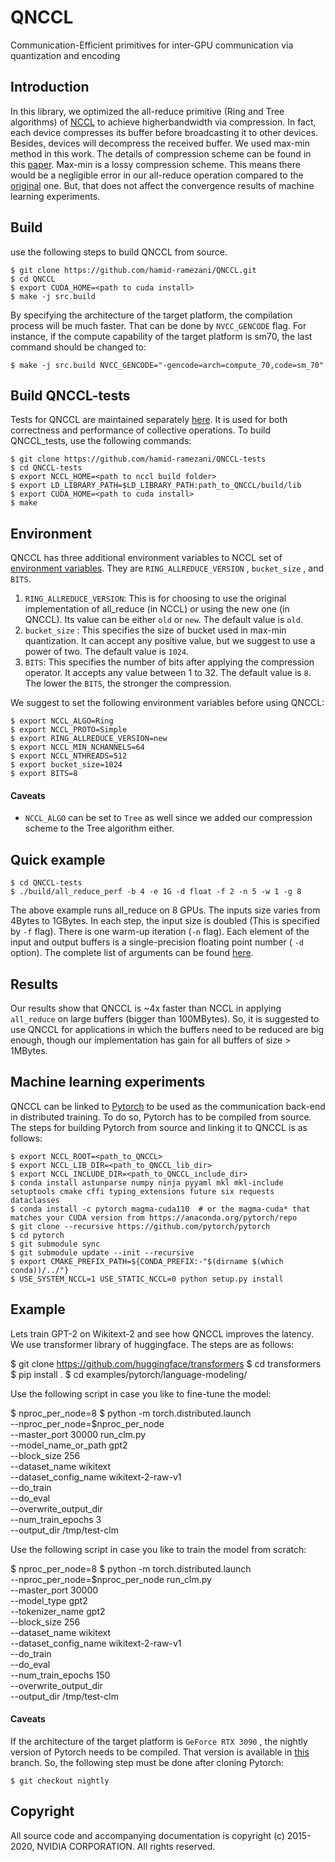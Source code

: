 # QNCCL
Communication-Efficient primitives for inter-GPU communication via quantization and encoding

## Introduction
In this library, we optimized the all-reduce primitive (Ring and Tree algorithms) of [NCCL](https://github.com/nvidia/nccl) to achieve higherbandwidth via compression. In fact, each device compresses its buffer before broadcasting it to other devices. Besides, devices will decompress the received buffer. We used max-min method in this work. The details of compression scheme can be found in this [paper](https://arxiv.org/abs/1610.02132). Max-min is a lossy compression scheme. This means there would be a negligible error in our all-reduce operation compared to the [original](https://github.com/NVIDIA/nccl/blob/master/src/collectives/all_reduce.cc) one. But, that does not affect the convergence results of machine learning experiments.


## Build
use the following steps to build QNCCL from source. 
    
    $ git clone https://github.com/hamid-ramezani/QNCCL.git
    $ cd QNCCL
    $ export CUDA_HOME=<path to cuda install>
    $ make -j src.build 
By specifying the architecture of the target platform, the compilation process will be much faster. That can be done by `NVCC_GENCODE` flag. For instance, if the compute capability of the target platform is sm70, the last command should be changed to:

    $ make -j src.build NVCC_GENCODE="-gencode=arch=compute_70,code=sm_70"


## Build QNCCL-tests

Tests for QNCCL are maintained separately [here](https://github.com/hamid-ramezani/QNCCL-tests). It is used for both correctness and performance of collective operations.  To build QNCCL_tests, use the following commands: 

    $ git clone https://github.com/hamid-ramezani/QNCCL-tests
    $ cd QNCCL-tests
    $ export NCCL_HOME=<path to nccl build folder>
    $ export LD_LIBRARY_PATH=$LD_LIBRARY_PATH:path_to_QNCCL/build/lib
    $ export CUDA_HOME=<path to cuda install>
    $ make 


## Environment
QNCCL has three additional environment variables to NCCL set of [environment variables](https://docs.nvidia.com/deeplearning/nccl/user-guide/docs/env.html). They are `RING_ALLREDUCE_VERSION` , `bucket_size` , and `BITS`. 

 1. `RING_ALLREDUCE_VERSION`: This is for choosing to use the original implementation of all_reduce (in NCCL) or using the new one (in QNCCL). Its value can be either `old` or `new`. The default value is `old`.
 2. `bucket_size` : This specifies the size of bucket used in max-min quantization. It can accept any positive value, but we suggest to use a power of two. The default value is `1024`.   
 3. `BITS`: This specifies the number of bits after applying the compression operator. It accepts any value between 1 to 32. The default value is `8`. The lower the `BITS`,  the stronger the compression. 

We suggest to set the following environment variables before using QNCCL:

    $ export NCCL_ALGO=Ring
    $ export NCCL_PROTO=Simple
    $ export RING_ALLREDUCE_VERSION=new
    $ export NCCL_MIN_NCHANNELS=64
    $ export NCCL_NTHREADS=512
    $ export bucket_size=1024
    $ export BITS=8

#### Caveats

 - `NCCL_ALGO` can be set to `Tree` as well since we added our compression scheme to the Tree algorithm either. 


## Quick example

    $ cd QNCCL-tests
    $ ./build/all_reduce_perf -b 4 -e 1G -d float -f 2 -n 5 -w 1 -g 8

The above example runs all_reduce on 8 GPUs. The inputs size varies from 4Bytes  to 1GBytes. In each step, the input size is doubled (This is specified by `-f` flag). There is one warm-up iteration (`-n` flag). Each element of the input and output buffers is a single-precision floating point number ( `-d` option). The complete list of arguments can be found [here](https://github.com/nvidia/nccl-tests#arguments). 


## Results

Our results show that QNCCL is ~4x faster than NCCL in applying `all_reduce` on large buffers (bigger than 100MBytes). So, it is suggested to use QNCCL for applications in which the buffers need to be reduced are big enough, though our implementation has gain for all buffers of size > 1MBytes. 


## Machine learning experiments
QNCCL can be linked to [Pytorch](https://github.com/pytorch/pytorch) to be used as the communication back-end in distributed training. To do so, Pytorch has to be compiled from source. The steps for building Pytorch from source and linking it to QNCCL is as follows: 

    $ export NCCL_ROOT=<path_to_QNCCL>
    $ export NCCL_LIB_DIR=<path_to_QNCCL_lib_dir>
    $ export NCCL_INCLUDE_DIR=<path_to_QNCCL_include_dir>
    $ conda install astunparse numpy ninja pyyaml mkl mkl-include setuptools cmake cffi typing_extensions future six requests dataclasses
    $ conda install -c pytorch magma-cuda110  # or the magma-cuda* that matches your CUDA version from https://anaconda.org/pytorch/repo
    $ git clone --recursive https://github.com/pytorch/pytorch
    $ cd pytorch
    $ git submodule sync
    $ git submodule update --init --recursive
    $ export CMAKE_PREFIX_PATH=${CONDA_PREFIX:-"$(dirname $(which conda))/../"}
    $ USE_SYSTEM_NCCL=1 USE_STATIC_NCCL=0 python setup.py install

## Example
Lets train GPT-2 on Wikitext-2 and see how QNCCL improves the latency. We use transformer library of huggingface. The steps are as follows:

   $ git clone https://github.com/huggingface/transformers
   $ cd transformers
   $ pip install .
   $ cd examples/pytorch/language-modeling/

Use the following script in case you like to fine-tune the model: 

  $ nproc_per_node=8
  $ python -m torch.distributed.launch \
      --nproc_per_node=$nproc_per_node \
      --master_port 30000  run_clm.py \
      --model_name_or_path gpt2 \
      --block_size 256 \
      --dataset_name wikitext \
      --dataset_config_name wikitext-2-raw-v1 \
      --do_train \
      --do_eval \
      --overwrite_output_dir \
      --num_train_epochs 3 \
      --output_dir /tmp/test-clm
 
Use the following script in case you like to train the model from scratch:

  $ nproc_per_node=8
  $ python -m torch.distributed.launch \
      --nproc_per_node=$nproc_per_node run_clm.py \
      --master_port 30000 \
      --model_type gpt2 \
      --tokenizer_name gpt2 \
      --block_size 256 \
      --dataset_name wikitext \
      --dataset_config_name wikitext-2-raw-v1 \
      --do_train \
      --do_eval \
      --num_train_epochs 150 \
      --overwrite_output_dir \
      --output_dir /tmp/test-clm
 
   

#### Caveats
If the architecture of the target platform is `GeForce RTX 3090` , the nightly version of Pytorch needs to be compiled. That version is available in [this](https://github.com/pytorch/pytorch/tree/nightly) branch.  So, the following step must be done after cloning Pytorch:

    $ git checkout nightly



## Copyright

All source code and accompanying documentation is copyright (c) 2015-2020, NVIDIA CORPORATION. All rights reserved.
